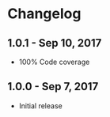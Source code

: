 # Changelog

## 1.0.1 - Sep 10, 2017

- 100% Code coverage

## 1.0.0 - Sep 7, 2017

- Initial release
